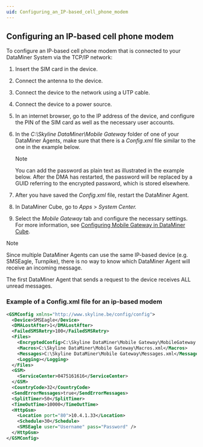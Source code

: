 ```yaml
---
uid: Configuring_an_IP-based_cell_phone_modem
---
```


## Configuring an IP-based cell phone modem

To configure an IP-based cell phone modem that is connected to your DataMiner System via the TCP/IP network:

1. Insert the SIM card in the device.

2. Connect the antenna to the device.

3. Connect the device to the network using a UTP cable.

4. Connect the device to a power source.

5. In an internet browser, go to the IP address of the device, and configure the PIN of the SIM card as well as the necessary user accounts.

6. In the *C:\\Skyline DataMiner\\Mobile Gateway* folder of one of your DataMiner Agents, make sure that there is a *Config.xml* file similar to the one in the example below.

    > [!NOTE]
    > You can add the password as plain text as illustrated in the example below. After the DMA has restarted, the password will be replaced by a GUID referring to the encrypted password, which is stored elsewhere.

7. After you have saved the *Config.xml* file, restart the DataMiner Agent.

8. In DataMiner Cube, go to *Apps* > *System Center.*

9. Select the *Mobile Gateway* tab and configure the necessary settings. For more information, see [Configuring Mobile Gateway in DataMiner Cube](xref:Configuring_Mobile_Gateway_in_DataMiner_Cube).

> [!NOTE]
> Since multiple DataMiner Agents can use the same IP-based device (e.g. SMSEagle, Turnpike), there is no way to know which DataMiner Agent will receive an incoming message.
>
> The first DataMiner Agent that sends a request to the device receives ALL unread messages.

### Example of a Config.xml file for an ip-based modem

```xml
<GSMConfig xmlns="http://www.skyline.be/config/config">
  <Device>SMSEagle</Device>
  <DMALostAfter>1</DMALostAfter>
  <FailedSMSRetry>100</FailedSMSRetry>
  <Files>
    <EncryptedConfig>C:\Skyline DataMiner\Mobile Gateway\MobileGateway.cfg</EncryptedConfig>
    <Macros>C:\Skyline DataMiner\Mobile Gateway\Macros.xml</Macros>
    <Messages>C:\Skyline DataMiner\Mobile Gateway\Messages.xml</Messages>
    <Logging></Logging>
  </Files>
  <GSM>
    <ServiceCenter>0475161616</ServiceCenter>
  </GSM>
  <CountryCode>32</CountryCode>
  <SendErrorMessages>true</SendErrorMessages>
  <SplitTimer>50</SplitTimer>
  <TimeOutTime>10000</TimeOutTime>
  <HttpGsm>
    <Location port="80">10.4.1.33</Location>
    <Schedule>30</Schedule>
    <SMSEagle user="Username" pass="Password" />
  </HttpGsm>
</GSMConfig>
```
